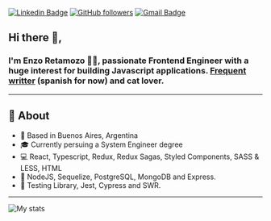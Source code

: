 [![Linkedin Badge](https://img.shields.io/badge/-Enzo%20Retamozo-blue?style=flat-square&logo=Linkedin&logoColor=white&link=https://www.linkedin.com/in/enzoretamozo/)](https://www.linkedin.com/in/enzoretamozo/)
[![GitHub followers](https://img.shields.io/github/followers/retamozo?label=Follow&style=social)](https://github.com/retamozo/?tab=follow)
[![Gmail Badge](https://img.shields.io/badge/-eretamozo97@gmail.com-c14438?style=flat-square&logo=Gmail&logoColor=white&link=mailto:eretamozo97@gmail.com)](mailto:eretamozo97@gmail.com)
## Hi there 👋,

### I'm Enzo Retamozo 👨‍💻, passionate Frontend Engineer with a huge interest for building Javascript applications. [Frequent writter](https://linktr.ee/retamozo_?utm_source=linktree_profile_share&ltsid=6060a03b-c7fb-47b3-8d2d-7ba0d755c06d) (spanish for now) and cat lover.

---

## 🧐 About

- 📍 Based in Buenos Aires, Argentina
- 🎓 Currently persuing a System Engineer degree
- 💻 React, Typescript, Redux, Redux Sagas, Styled Components, SASS & LESS, HTML
- 💾 NodeJS, Sequelize, PostgreSQL, MongoDB and Express.
- 🧪 Testing Library, Jest, Cypress and SWR.

---
![My stats](https://github-readme-stats.vercel.app/api?username=retamozo&show_icons=true)

<!--
**retamozo/retamozo** is a ✨ _special_ ✨ repository because its `README.md` (this file) appears on your GitHub profile.
🤔
-->

